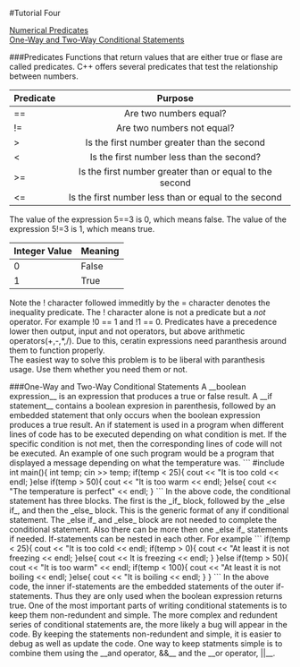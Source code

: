 #Tutorial Four

[Numerical Predicates](#Predicates)   
[One-Way and Two-Way Conditional Statements](#ConditionalStatements)   

<a name="Predicates"/>
###Predicates
Functions that return values that are either true or flase are called predicates. C++ offers several predicates that test the relationship between numbers.

| Predicate     | Purpose       |
| ------------- |:-------------:|
| ==            | Are two numbers equal?                                 |
| !=            | Are two numbers not equal?                             |
| >             | Is the first number greater than the second            |
| <             | Is the first number less than the second?              |
| >=            | Is the first number greater than or equal to the second|
| <=            | Is the first number less than or equal to the second   |

The value of the expression 5==3 is 0, which means false. 
The value of the expression 5!=3 is 1, which means true. 

| Integer Value | Meaning |
| ------------- | ------- |
| 0 | False |
| 1 | True |

Note the ! character followed immeditly by the = character denotes the inequality predicate. 
The ! character alone is not a predicate but a _not_ operator. 
For example !0 == 1 and !1 == 0.
Predicates have a precedence lower then output, input and not operators, but above arithmetic operators(+,-,*,/). Due to this, ceratin expressions need paranthesis around them to function properly.   
The easiest way to solve this problem is to be liberal with paranthesis usage. Use them whether you need them or not. 

<a name="ConditionalStatements"/>
###One-Way and Two-Way Conditional Statements
A __boolean expression__ is an expression that produces a true or false result.   
A __if statement__ contains a boolean expresion in parenthesis, followed by an embedded statement that only occurs when the boolean expression produces a true result.   
An if statement is used in a program when different lines of code has to be executed depending on what condition is met.    
If the specific condition is not met, then the corresponding lines of code will not be executed.   
An example of one such program would be a program that displayed a message depending on what the temperature was. 
```
#include <iostream>
int main(){
	int temp;
	cin >> temp;
	if(temp < 25){
		cout << "It is too cold << endl;
	}else if(temp > 50){
		cout << "It is too warm << endl;
	}else{
		cout << "The temperature is perfect" << endl;
	}
```
In the above code, the conditional statement has three blocks. The first is the _if_ block, followed by the _else if_, and then the _else_ block.   
This is the generic format of any if conditional statement. The _else if_ and _else_ block are not needed to complete the conditional statement. Also there can be more then one _else if_ statements if needed.   
If-statements can be nested in each other. For example
```
	if(temp < 25){
		cout << "It is too cold << endl;
		if(temp > 0){
			cout << "At least it is not freezing << endl;
		}else{
			cout << It is freezing << endl;
		}
	}else if(temp > 50){
		cout << "It is too warm" << endl;
		if(temp < 100){
			cout << "At least it is not boiling << endl;
		}else{
			cout << "It is boiling << endl;
		}
	}
```
In the above code, the inner if-statements are the embedded statements of the outer if-statements. Thus they are only used when the boolean expression returns true.   
One of the most important parts of writing conditional statements is to keep them non-redundent and simple. The more complex and redundent series of conditional statements are, the more likely a bug will appear in the code.   
By keeping the statements non-redundent and simple, it is easier to debug as well as update the code. 
One way to keep statments simple is to combine them using the __and operator, &&__ and the __or operator, ||__.


	
